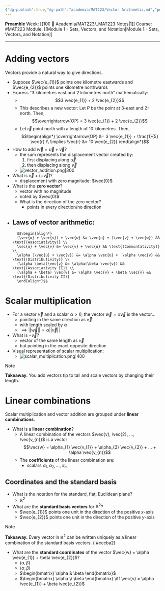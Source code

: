 ```yaml
---
{"dg-publish":true,"dg-path":"academia/MAT223/Vector Arithmetic.md","permalink":"/academia/mat-223/vector-arithmetic/","created":"2024-01-10T14:02:50.338-05:00","updated":"2024-01-15T16:21:09.155-05:00"}
---
```


**Preamble**
Week: [[100 📒 Academia/MAT223/_MAT223 Notes\|1]]
Course: #MAT223
Module: [[Module 1 - Sets, Vectors, and Notation\|Module 1 - Sets, Vectors, and Notation]]

---
# Adding vectors
Vectors provide a natural way to give directions.
- Suppose $\vec{e_{1}}$ points one kilometre eastwards and $\vec{e_{2}}$ points one kilometre northwards
- Express “3 kilometres east and 2 kilometres north” mathematically:
	- $$3 \vec{e_{1}} + 2 \vec{e_{2}}$$
	- This describes a new vector: Let $P$ be the point at 3-east and 2-north. Then, $$\overrightarrow{OP} = 3 \vec{e_{1}} + 2 \vec{e_{2}}$$
	- Let $\vec{r}$ point north with a length of 10 kilometres. Then, 
	  $$\begin{align*} \overrightarrow{OP} &= 3 \vec{e_{1}} + \frac{1}{5} \vec{r} \\
	  \implies \vec{r} &= 10 \vec{e_{2}}
	  \end{align*}$$
- How to add $\vec{w} = \vec{u} + \vec{v}$?
	- the sum represents the displacement vector created by:
		1. first displacing along $\vec{u}$
		2. then displacing along $\vec{v}$
	- ![vector_addition.png|300](/img/user/Files/MAT223/vector_addition.png)
- What is $\vec{v} + (-\vec{v})$?
	- displacement with zero magnitude: $\vec{0}$
- What is the **zero vector**?
	- vector with no magnitude
	- noted by $\vec{0}$
	- What is the direction of the zero vector?
		- points in every direction/no direction
- Laws of vector arithmetic:
	- 
		$$\begin{align*}
		(\vec{u} + \vec{v}) + \vec{w} &= \vec{u} + (\vec{v} + \vec{w}) && \text{(Associativity)} \\
		\vec{u} + \vec{v} &= \vec{v} + \vec{u} && \text{(Communtativity)} \\
		\alpha (\vec{u} + \vec{v}) &= \alpha \vec{u} +  \alpha \vec{v} && \text{(Distributivity)} \\
		(\alpha \beta)\vec{v} &= \alpha(\beta \vec{v}) && \text{(Associativity II)} \\
		(\alpha + \beta) \vec{v} &= \alpha \vec{v} + \beta \vec{v} && \text{(Distributivity II)}
		\end{align*}$$

# Scalar multiplication
- For a vector $\vec{v}$ and a scalar $\alpha > 0$, the vector $\vec{w} = \alpha \vec{v}$ is the vector…
	- pointing in the same direction as $\vec{v}$ 
	- with length scaled by $\alpha$
	- $\implies || \vec{w} || = \alpha || \vec{v} ||$
- What is $-\vec{v}$?
	- vector of the same length as $\vec{v}$
	- but pointing in the exact opposite direction
- Visual representation of scalar multiplication:
	- ![scalar_multiplication.png|400](/img/user/Files/MAT223/scalar_multiplication.png)

> [!note]
> **Takeaway.** You add vectors tip to tail and scale vectors by changing their length.
# Linear combinations
Scalar multiplication and vector addition are grouped under **linear combinations**.
- What is a **linear combination**?
	- A linear combination of the vectors $\vec{v}, \vec{2}, ..., \vec{v_{n}}$ is a vector
		$$\vec{w} = \alpha_{1} \vec{v_{1}} + \alpha_{2} \vec{v_{2}} + ... + \alpha \vec{v_{n}}$$
	- The **coefficients** of the linear combination are:
		- scalars $\alpha_{1}, \alpha_{2}, ..., \alpha_{n}$

## Coordinates and the standard basis
- What is the notation for the standard, flat, Euclidean plane?
	- $\mathbb{R}^{2}$
- What are the **standard basis vectors** for $\mathbb{R}^{2}$?
	- $\vec{e_{1}}$ points one unit in the direction of the positive $x$-axis
	- $\vec{e_{2}}$ points one unit in the direction of the positive $y$-axis

> [!note]
> **Takeaway.** Every vector in $\mathbb{R}^{2}$ can be written uniquely as a linear combination of the standard basis vectors.
{ #cccba2}


- What are the **standard coordinates** of the vector $\vec{w} = \alpha \vec{e_{1}} + \beta \vec{e_{2}}$?
	- $(\alpha, \beta)$
	- $\langle \alpha, \beta \rangle$
	- $\begin{bmatrix} \alpha & \beta \end{bmatrix}$
	- $\begin{bmatrix} \alpha \\ \beta \end{bmatrix} \iff \vec{v} = \alpha \vec{e_{1}} + \beta \vec{e_{2}}$


